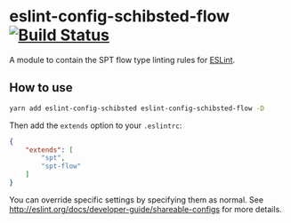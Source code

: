 # eslint-config-schibsted-flow [![Build Status](https://travis-ci.org/schibsted/eslint-config-schibsted.svg?branch=master)](https://travis-ci.org/schibsted/eslint-config-schibsted)

A module to contain the SPT flow type linting rules for [ESLint](http://eslint.org/).

## How to use

```bash
yarn add eslint-config-schibsted eslint-config-schibsted-flow -D
```

Then add the `extends` option to your `.eslintrc`:

```json
{
    "extends": [
        "spt",
        "spt-flow"
    ]
}
```

You can override specific settings by specifying them as normal. See <http://eslint.org/docs/developer-guide/shareable-configs> for more details.

